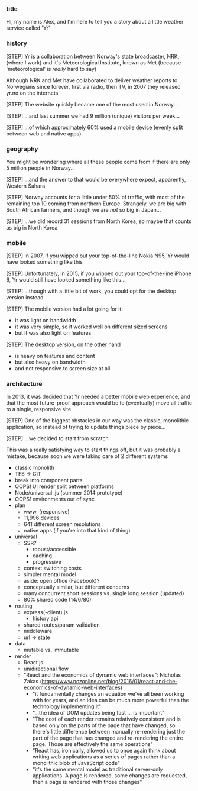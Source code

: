 ### title
Hi, my name is Alex, and I'm here to tell you a story about a little weather service called 'Yr'

### history
[STEP] Yr is a collaboration between Norway's state broadcaster, NRK, (where I work) and it's Meteorological Institute, known as Met (because 'meteorological' is *really* hard to say)
  
Although NRK and Met have collaborated to deliver weather reports to Norwegians since forever, first via radio, then TV, in 2007 they released yr.no on the internets

[STEP] The website quickly became one of the most used in Norway...

[STEP] ...and last summer we had 9 million (unique) visitors per week...

[STEP] ...of which approximately 60% used a mobile device (evenly split between web and native apps)

### geography 
You might be wondering where all these people come from if there are only 5 million people in Norway...

[STEP] ...and the answer to that would be everywhere expect, apparently, Western Sahara

[STEP] Norway accounts for a little under 50% of traffic, with most of the remaining top 10 coming from northern Europe. Strangely, we are big with South African farmers, and though we are *not* so big in Japan...

[STEP] ...we did record 31 sessions from North Korea, so maybe that counts as big in North Korea

### mobile
[STEP] In 2007, if you wipped out your top-of-the-line Nokia N95, Yr would have looked something like this

[STEP] Unfortunately, in 2015, if you wipped out your top-of-the-line iPhone 6, Yr would still have looked something like this...

[STEP] ...though with a little bit of work, you could opt for the desktop version instead

[STEP] The mobile version had a lot going for it:
  - it was light on bandwidth
  - it was very simple, so it worked well on different sized screens
  - but it was also light on features

[STEP] The desktop version, on the other hand
  - is heavy on features and content
  - but also heavy on bandwidth
  - and not responsive to screen size at all

### architecture
In 2013, it was decided that Yr needed a better mobile web experience, and that the most future-proof approach would be to (eventually) move all traffic to a single, responsive site

[STEP] One of the biggest obstacles in our way was the classic, monolithic application, so instead of trying to update things piece by piece... 

[STEP] ...we decided to start from scratch

This was a really satisfying way to start things off, but it was probably a mistake, because soon we were taking care of 2 different systems




  - classic monolith
  - TFS -> GIT
  - break into component parts
  - OOPS! UI render split between platforms
  - Node/universal .js (summer 2014 prototype)
  - OOPS! environments out of sync
- plan
  - www. (responsive)
  - 11,996 devices
  - 641 different screen resolutions
  - native apps (if you're into that kind of thing)
- universal
  - SSR?
    - robust/accessible
    - caching
    - progressive
  - context switching costs
  - simpler mental model
  - aside: open office (Facebook)?
  - conceptually similar, but different concerns
  - many concurrent short sessions vs. single long session (updated)
  - 80% shared code (14/6/80)
- routing
  - express(-client).js
    - history api
  - shared routes/param validation
  - middleware
  - url => state
- data
  - mutable vs. immutable
- render
  - React.js
  - unidirectional flow
  - "React and the economics of dynamic web interfaces": Nicholas Zakas (https://www.nczonline.net/blog/2016/01/react-and-the-economics-of-dynamic-web-interfaces)
    - "it fundamentally changes an equation we've all been working with for years, and an idea can be much more powerful than the technology implementing it"
    - "...the idea of DOM updates being fast ... is important"
    - "The cost of each render remains relatively consistent and is based only on the parts of the page that have changed, so there's little difference between manually re-rendering just the part of the page that has changed and re-rendering the entire page. Those are effectively the same operations"
    - "React has, ironically, allowed us to once again think about writing web applications as a series of pages rather than a monolithic blob of JavaScript code"
    - "it's the same mental model as traditional server-only applications. A page is rendered, some changes are requested, then a page is rendered with those changes"
